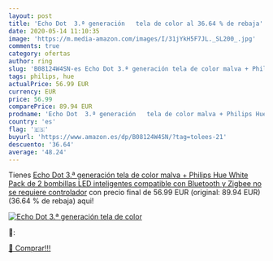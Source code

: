 ```yaml
---
layout: post
title: 'Echo Dot  3.ª generación   tela de color al 36.64 % de rebaja'
date: 2020-05-14 11:10:35
image: 'https://m.media-amazon.com/images/I/31jYkH5F7JL._SL200_.jpg'
comments: true
category: ofertas
author: ring
slug: 'B08124W4SN-es Echo Dot 3.ª generación tela de color malva + Philips Hue...'
tags: philips, hue
actualPrice: 56.99 EUR
currency: EUR
price: 56.99
comparePrice: 89.94 EUR
prodname: 'Echo Dot  3.ª generación   tela de color malva + Philips Hue White Pack de 2 bombillas LED inteligentes  compatible con Bluetooth y Zigbee  no se requiere controlador'
country: 'es'
flag: '🇪🇸'
buyurl: 'https://www.amazon.es/dp/B08124W4SN/?tag=tolees-21'
descuento: '36.64'
average: '48.24'
---
```


Tienes [Echo Dot  3.ª generación   tela de color malva + Philips Hue White Pack de 2 bombillas LED inteligentes  compatible con Bluetooth y Zigbee  no se requiere controlador](https://www.amazon.es/dp/B08124W4SN/?tag=tolees-21) con precio final de  56.99 EUR (original: 89.94 EUR) (36.64 %  de rebaja) aqui!

[![Echo Dot  3.ª generación   tela de color](https://m.media-amazon.com/images/I/31jYkH5F7JL._SL200_.jpg)](https://www.amazon.es/dp/B08124W4SN/?tag=tolees-21)

🔎:


[🛒 Comprar!!!](https://www.amazon.es/dp/B08124W4SN/?tag=tolees-21)

